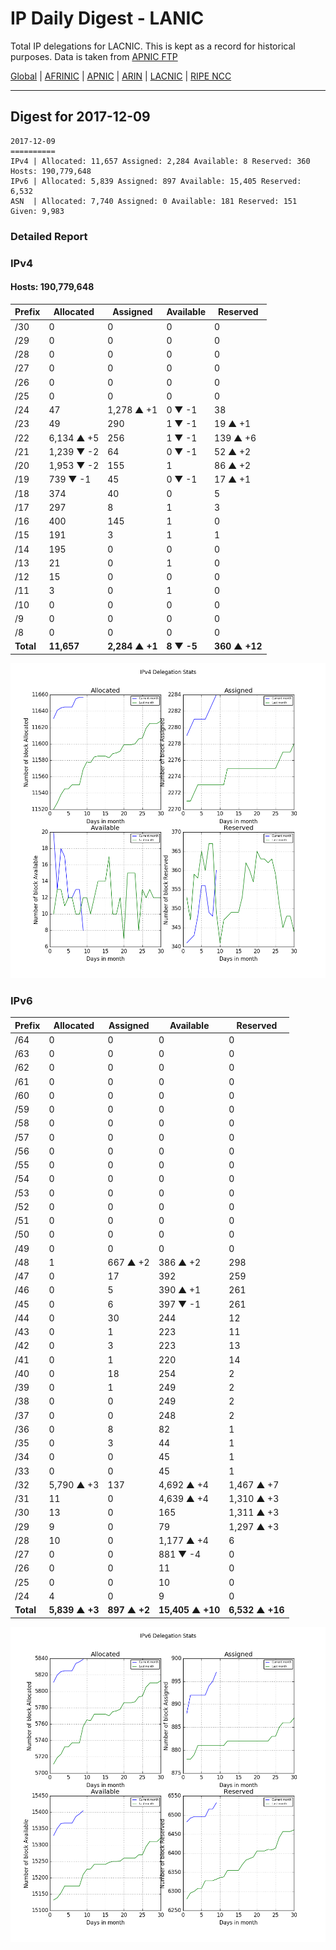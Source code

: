 # IP Daily Digest - LANIC

Total IP delegations for LACNIC. This is kept as a record for historical purposes. Data is taken from [APNIC FTP](https://ftp.apnic.net/)

[Global](https://github.com/csmets/IP-Daily-Digest) | [AFRINIC](https://github.com/csmets/IP-Daily-Digest/tree/master/archives/AFRINIC) | [APNIC](https://github.com/csmets/IP-Daily-Digest/tree/master/archives/APNIC) | [ARIN](https://github.com/csmets/IP-Daily-Digest/tree/master/archives/ARIN) | [LACNIC](https://github.com/csmets/IP-Daily-Digest/tree/master/archives/LACNIC) | [RIPE NCC](https://github.com/csmets/IP-Daily-Digest/tree/master/archives/RIPE_NCC)

---

## Digest for 2017-12-09
```
2017-12-09
==========
IPv4 | Allocated: 11,657 Assigned: 2,284 Available: 8 Reserved: 360 Hosts: 190,779,648
IPv6 | Allocated: 5,839 Assigned: 897 Available: 15,405 Reserved: 6,532
ASN  | Allocated: 7,740 Assigned: 0 Available: 181 Reserved: 151 Given: 9,983
```

### Detailed Report

### IPv4

#### Hosts: **190,779,648**

| Prefix | Allocated | Assigned | Available | Reserved |
| ----- | ----- | ----- | ----- | ----- |
| /30 | 0 | 0 | 0 | 0 |
| /29 | 0 | 0 | 0 | 0 |
| /28 | 0 | 0 | 0 | 0 |
| /27 | 0 | 0 | 0 | 0 |
| /26 | 0 | 0 | 0 | 0 |
| /25 | 0 | 0 | 0 | 0 |
| /24 | 47 | 1,278 ▲ +1 | 0 ▼ -1 | 38 |
| /23 | 49 | 290 | 1 ▼ -1 | 19 ▲ +1 |
| /22 | 6,134 ▲ +5 | 256 | 1 ▼ -1 | 139 ▲ +6 |
| /21 | 1,239 ▼ -2 | 64 | 0 ▼ -1 | 52 ▲ +2 |
| /20 | 1,953 ▼ -2 | 155 | 1 | 86 ▲ +2 |
| /19 | 739 ▼ -1 | 45 | 0 ▼ -1 | 17 ▲ +1 |
| /18 | 374 | 40 | 0 | 5 |
| /17 | 297 | 8 | 1 | 3 |
| /16 | 400 | 145 | 1 | 0 |
| /15 | 191 | 3 | 1 | 1 |
| /14 | 195 | 0 | 0 | 0 |
| /13 | 21 | 0 | 1 | 0 |
| /12 | 15 | 0 | 0 | 0 |
| /11 | 3 | 0 | 1 | 0 |
| /10 | 0 | 0 | 0 | 0 |
| /9 | 0 | 0 | 0 | 0 |
| /8 | 0 | 0 | 0 | 0 |
| **Total** | **11,657** | **2,284 ▲ +1** | **8 ▼ -5** | **360 ▲ +12** |

![ipv4-stats](ipv4-figure.png)

### IPv6

| Prefix | Allocated | Assigned | Available | Reserved |
| ----- | ----- | ----- | ----- | ----- |
| /64 | 0 | 0 | 0 | 0 |
| /63 | 0 | 0 | 0 | 0 |
| /62 | 0 | 0 | 0 | 0 |
| /61 | 0 | 0 | 0 | 0 |
| /60 | 0 | 0 | 0 | 0 |
| /59 | 0 | 0 | 0 | 0 |
| /58 | 0 | 0 | 0 | 0 |
| /57 | 0 | 0 | 0 | 0 |
| /56 | 0 | 0 | 0 | 0 |
| /55 | 0 | 0 | 0 | 0 |
| /54 | 0 | 0 | 0 | 0 |
| /53 | 0 | 0 | 0 | 0 |
| /52 | 0 | 0 | 0 | 0 |
| /51 | 0 | 0 | 0 | 0 |
| /50 | 0 | 0 | 0 | 0 |
| /49 | 0 | 0 | 0 | 0 |
| /48 | 1 | 667 ▲ +2 | 386 ▲ +2 | 298 |
| /47 | 0 | 17 | 392 | 259 |
| /46 | 0 | 5 | 390 ▲ +1 | 261 |
| /45 | 0 | 6 | 397 ▼ -1 | 261 |
| /44 | 0 | 30 | 244 | 12 |
| /43 | 0 | 1 | 223 | 11 |
| /42 | 0 | 3 | 223 | 13 |
| /41 | 0 | 1 | 220 | 14 |
| /40 | 0 | 18 | 254 | 2 |
| /39 | 0 | 1 | 249 | 2 |
| /38 | 0 | 0 | 249 | 2 |
| /37 | 0 | 0 | 248 | 2 |
| /36 | 0 | 8 | 82 | 1 |
| /35 | 0 | 3 | 44 | 1 |
| /34 | 0 | 0 | 45 | 1 |
| /33 | 0 | 0 | 45 | 1 |
| /32 | 5,790 ▲ +3 | 137 | 4,692 ▲ +4 | 1,467 ▲ +7 |
| /31 | 11 | 0 | 4,639 ▲ +4 | 1,310 ▲ +3 |
| /30 | 13 | 0 | 165 | 1,311 ▲ +3 |
| /29 | 9 | 0 | 79 | 1,297 ▲ +3 |
| /28 | 10 | 0 | 1,177 ▲ +4 | 6 |
| /27 | 0 | 0 | 881 ▼ -4 | 0 |
| /26 | 0 | 0 | 11 | 0 |
| /25 | 0 | 0 | 10 | 0 |
| /24 | 4 | 0 | 9 | 0 |
| **Total** | **5,839 ▲ +3** | **897 ▲ +2** | **15,405 ▲ +10** | **6,532 ▲ +16** |

![ipv6-stats](ipv6-figure.png)